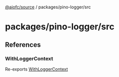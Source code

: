 [@aiofc/source](../../../index.md) / packages/pino-logger/src

# packages/pino-logger/src

## References

### WithLoggerContext

Re-exports [WithLoggerContext](lib/utils/with-logger-context.decorator/index.md#withloggercontext)
